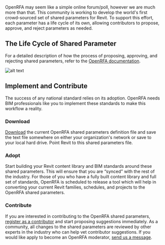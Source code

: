 <!-- This text is published to http://openrfa.org/about/how-it-works -->

OpenRFA may seem like a simple online forum/poll, however we are much more than that. This community is working to develop the world's first crowd-sourced set of shared parameters for Revit. To support this effort, each parameter has a life cycle of its own, allowing contributors to propose, approve, and reject parameters as needed.

## The Life Cycle of Shared Parameter
For a detailed description of how the process of proposing, approving, and rejecting shared parameters, refer to the [OpenRFA documentation](http://openrfa.org/documentation/life-cycle-parameter "The life cycle of a shared parameter.").

 ![alt text](https://raw.githubusercontent.com/OpenDBO/OpenRFA/master/WebsiteContent/Documentation/Assets/LifeCycleofaParameter.png "Shared parameter life cycle flow chart")

## Implement and Contribute
The success of any national standard relies on its adoption. OpenRFA needs BIM professionals like you to implement these standards to make this workflow a reality.

### Download
[Download](http://openrfa.org/shared-parameters/approved) the current OpenRFA shared parameters definition file and save the text file somewhere on either your organization's network or save to your local hard drive. Point Revit to this shared parameters file.

### Adopt
Start building your Revit content library and BIM standards around these shared parameters. This will ensure that you are “synced” with the rest of the industry. For those of you who have a fully built content library and full set of standards, OpenRFA is scheduled to release a tool which will help in converting your current Revit families, schedules, and projects to the OpenRFA shared parameters.

### Contribute
If you are interested in contributing to the OpenRFA shared parameters, [register as a contributor](http://openrfa.org/user/register) and start proposing suggestions immediately. As a community, all changes to the shared parameters are reviewed by other experts in the industry who can help vet contributor suggestions. If you would like apply to become an OpenRFA moderator, [send us a message](http://openrfa.org/contact).

